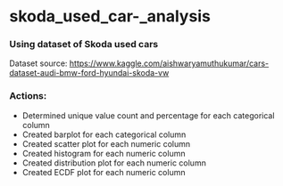 # skoda_used_car-_analysis

### Using dataset of Skoda used cars
 Dataset source: https://www.kaggle.com/aishwaryamuthukumar/cars-dataset-audi-bmw-ford-hyundai-skoda-vw
 
### Actions:
- Determined unique value count and percentage for each categorical column
- Created barplot for each categorical column
- Created scatter plot for each numeric column
- Created histogram for each numeric column
- Created distribution plot for each numeric column
- Created ECDF plot for each numeric column
